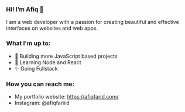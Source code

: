 ### Hi! I’m Afiq 👋

I am a web developer with a passion for creating beautiful and effective interfaces on websites and web apps.

### What I'm up to:

- 👋 Building more JavaScript based projects
- 👀 Learning Node and React
- ✨ Going Fullstack


### How you can reach me:

- My portfolio website: https://afiqfarid.com/
- Instagram: @afiqfariiid


<!---
afiqfarid/afiqfarid is a ✨ special ✨ repository because its `README.md` (this file) appears on your GitHub profile.
You can click the Preview link to take a look at your changes.
--->
